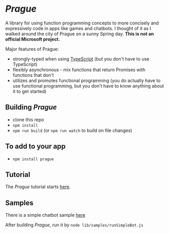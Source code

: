 # *Prague*

A library for using function programming concepts to more concisely and expressively code in apps like games and chatbots. I thought of it as I walked around the city of Prague on a sunny Spring day. **This is not an official Microsoft project.**

Major features of Prague:
* strongly-typed when using [TypeScript](https://www.typescriptlang.org) (but you don't have to use TypeScript)
* flexibly asynchronous - mix functions that return Promises with functions that don't
* utilizes and promotes functional programming (you do actually have to use functional programming, but you don't have to know anything about it to get started)

## Building *Prague*

* clone this repo
* `npm install`
* `npm run build` (or `npm run watch` to build on file changes)

## To add to your app
* `npm install prague`

## Tutorial

The *Prague* tutorial starts [here](./docs/1.testable_bots.md).

## Samples

There is a simple chatbot sample [here](../samples/simpleBot.ts)

After building *Prague*, run it by `node lib/samples/runSimpleBot.js`


